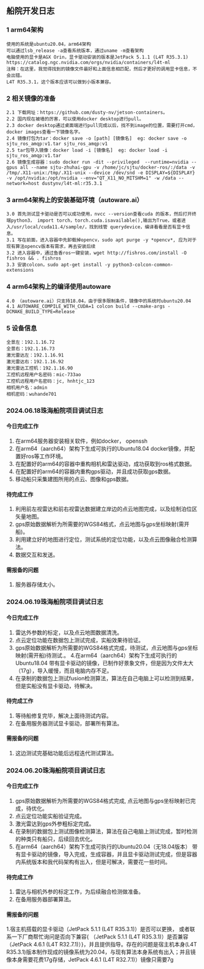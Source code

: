 ## 船院开发日志

### 1 arm64架构
    使用的系统是ubuntu20.04，arm64架构
    可以通过lsb_release -a查看系统版本，通过uname -m查看架构
    电脑使用的显卡是AGX Orin，显卡驱动安装的版本是JetPack 5.1.1 (L4T R35.3.1)
    https://catalog.ngc.nvidia.com/orgs/nvidia/containers/l4t-ml
    注释：在这里，我觉得找到的镜像文件最好和上面信息相匹配，然后才更好的调用显卡信息，不会出错。
    L4T R35.3.1，这个版本应该可以做到小版本兼容。


### 2 相关镜像的准备
    2.1 下载网址：https://github.com/dusty-nv/jetson-containers。
    2.2 国内现在被墙的厉害，可以使用docker desktop进行pull。
    2.3 docker desktop通过桌面端进行pull完成以后，找不到image的位置，需要打开cmd，docker images查看一下镜像名字。
    2.4 镜像打包为tar：docker save -o [path] [镜像名]  eg: docker save -o sjtu_ros_amqp:v1.tar sjtu_ros_amqp:v1
    2.5 tar包导入镜像：docker load -i [镜像名]  eg: docker load -i sjtu_ros_amqp:v1.tar 
    2.6 镜像生成容器：sudo docker run -dit --privileged  --runtime=nvidia --gpus all --name sjtu-zhuhai-gpu -v /home/jc/sjtu/docker-ros/:/data -v /tmp/.X11-unix:/tmp/.X11-unix --device /dev/snd -e DISPLAY=${DISPLAY} -v /opt/nvidia:/opt/nvidia --env="QT_X11_NO_MITSHM=1" -w /data --network=host dustynv/l4t-ml:r35.3.1

### 3 arm64架构上的安装基础环境（autoware.ai）
    3.0 首先测试显卡驱动是否可以成功使用，nvcc --version查看cuda 的版本，然后打开终端python3， import torch，torch.cuda.isavailable(),输出为True，或者进入/usr/local/cuda11.4/sample/，找到线管 querydevice，编译看看是否有显卡信息。
    3.1 写在前面，进入容器中先卸载掉opencv，sudo apt purge -y *opencv*, 应为对于现有算法opencv版本有需求，再去安装后续 
    3.2 进入容器中，通过鱼香ros一键安装，wget http://fishros.com/install -O fishros && . fishros
    3.3 安装colcon，sudo apt-get install -y python3-colcon-common-extensions

### 4 arm64架构上的编译使用autoware
    4.0 （autoware.ai）只支持18.04，由于很多限制条件，镜像中的系统时ubuntu20.04
    4.1 AUTOWARE_COMPILE_WITH_CUDA=1 colcon build --cmake-args -DCMAKE_BUILD_TYPE=Release

### 5 设备信息
    全景左：192.1.16.72
    全景右：192.1.16.73
    激光雷达左：192.1.16.91
    激光雷达右：192.1.16.92
    激光雷达工控机：192.1.16.90
    工控机远程用户名密码：mic-733ao
    工控机远程用户名密码：jc, hnhtjc_123
    相机用户名：admin
    相机密码：wuhande701


### 2024.06.18珠海船院项目调试日志

#### 今日完成工作
1. 在arm64服务器安装相关软件，例如docker， openssh
2. 在arm64（aarch64）架构下生成可执行的Ubuntu18.04 docker镜像，并配置好ros等工作环境。
3. 在配置好的arm64的容器中重构相机和雷达驱动，成功获取到ros格式数据。
4. 在配置好的arm64的容器内重构gps驱动，并且成功获取gps数据。
4. 移动船只采集建图所用的点云、图像和gps数据。

#### 待完成工作
1.	利用前左视雷达和前右视雷达数据建立岸边的点云地图完成，以及绘制泊位区矢量地图。
2.	gps原始数据解析为所需要的WGS84格式，点云地图与gps坐标映射(需开船)。
3.	利用建立好的地图进行定位，测试系统的定位功能，以及点云图像融合检测算法。
4.	数据交互和发送。

#### 需报备的问题
1.	服务器存储太小。

### 2024.06.19珠海船院项目调试日志

#### 今日完成工作
1. 雷达外参数的标定，以及点云地图数据清洗。
2. 点云定位功能在数据包上测试完成，实船效果待验证。
3. gps原始数据解析为所需要的WGS84格式完成，待测试，点云地图与gps坐标映射(需开船)待测试.。
4.在arm64（aarch64）架构下生成可执行的Ubuntu18.04 带有显卡驱动的镜像，已制作好景象文件，但是因为文件太大（17g），导入缓慢，而且电脑内存不足。
3. 在录制的数据包上测试fusion检测算法，算法在自己电脑上可以检测到结果，但是实船没有显卡驱动，待解决。

#### 待完成工作
1. 等待船修复完毕，解决上面待测试内容。
2. 在备用服务器测试显卡驱动，部署所有算法。
 
#### 需报备的问题
1. 这边测试完基础功能后远程迭代测试算法。

### 2024.06.20珠海船院项目调试日志

#### 今日完成工作
1. gps原始数据解析为所需要的WGS84格式完成, 点云地图与gps坐标映射已完成，待优化。
2. 点云定位功能实船验证完成。
3. 激光雷达到gps外参粗标定完成。
4. 在录制的数据包上测试图像检测算法，算法在自己电脑上测试完成，暂时检测的种类只有船只，后续回去优化。
5. 在arm64（aarch64）架构下生成可执行的Ubuntu20.04（无18.04版本） 带有显卡驱动的镜像，导入完成，生成容器，并且显卡驱动测试完成，但是容器内系统版本和我代码架构有出入，但是可解决，需要花一些时间。 

#### 待完成工作
1. 雷达与相机外参的标定工作，为后续融合检测做准备。
2. 在备用服务器部署算法。
 
#### 需报备的问题
1.宿主机搭载的显卡驱动（JetPack 5.1.1 (L4T R35.3.1)）是否可以更换， 或者联系一下厂商帮忙询问是否向下兼容{
（JetPack 5.1.1 (L4T R35.3.1)）是否兼容（JetPack 4.6.1 (L4T R32.7.1)）}，并且提供指导。存在的问题是宿主机本身(L4T R35.3.1)版本制作现成的镜像系统为20.04，与现有算法本身系统有出入；并且镜像本身需要花费17g存储，JetPack 4.6.1 (L4T R32.7.1)）镜像只需要7g






